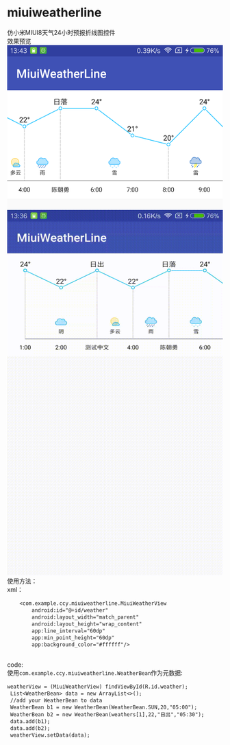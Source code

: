 # miuiweatherline
仿小米MIUI8天气24小时预报折线图控件
<br/>效果预览
![image1](https://github.com/CCY0122/miuiweatherline/blob/master/someImages/complete1.png)
![image2](https://github.com/CCY0122/miuiweatherline/blob/master/someImages/weatherGif%20_1.gif)
<br/>使用方法：<br/>
xml：<br/>
```
    <com.example.ccy.miuiweatherline.MiuiWeatherView
        android:id="@+id/weather"
        android:layout_width="match_parent"
        android:layout_height="wrap_content"
        app:line_interval="60dp"
        app:min_point_height="60dp"
        app:background_color="#ffffff"/>
```
<br/>code:<br/>
使用`com.example.ccy.miuiweatherline.WeatherBean`作为元数据:<br/>
 ```
 weatherView = (MiuiWeatherView) findViewById(R.id.weather);
  List<WeatherBean> data = new ArrayList<>();
  //add your WeatherBean to data
  WeatherBean b1 = new WeatherBean(WeatherBean.SUN,20,"05:00");
  WeatherBean b2 = new WeatherBean(weathers[1],22,"日出","05:30");
  data.add(b1);
  data.add(b2);
  weatherView.setData(data);
  ```



